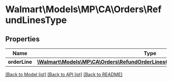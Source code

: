 # Walmart\Models\MP\CA\Orders\RefundLinesType

## Properties

Name | Type | Description | Notes
------------ | ------------- | ------------- | -------------
**orderLine** | [**\Walmart\Models\MP\CA\Orders\RefundOrderLinesCARequestOrderLinesOrderLineInner[]**](RefundOrderLinesCARequestOrderLinesOrderLineInner.md) |  |


[[Back to Model list]](./) [[Back to API list]](../../../../../README.md#supported-apis) [[Back to README]](../../../../../README.md)
